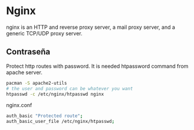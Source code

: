 # Nginx

nginx is an HTTP and reverse proxy server, a mail proxy server, and a generic TCP/UDP proxy server.

## Contraseña

Protect http routes with password. 
It is needed htpassword command from apache server.

```bash
pacman -S apache2-utils
# the user and password can be whatever you want
htpasswd -c /etc/nginx/htpasswd nginx
```

nginx.conf
```bash
auth_basic "Protected route";
auth_basic_user_file /etc/nginx/htpasswd;
```
